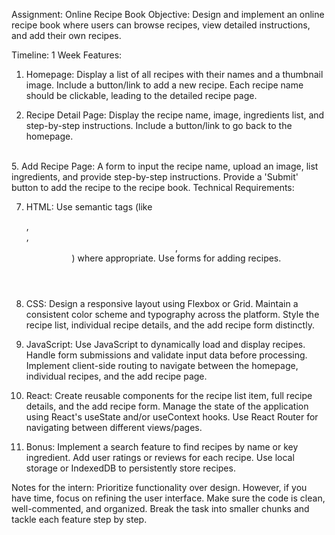 Assignment: Online Recipe Book
Objective:
Design and implement an online recipe book where users can browse recipes, view detailed instructions, and add their own recipes.

Timeline: 1 Week
Features:

1. Homepage:
Display a list of all recipes with their names and a thumbnail image.
Include a button/link to add a new recipe.
Each recipe name should be clickable, leading to the detailed recipe page.

3. Recipe Detail Page:
Display the recipe name, image, ingredients list, and step-by-step instructions.
Include a button/link to go back to the homepage.
<br/>
5. Add Recipe Page:
A form to input the recipe name, upload an image, list ingredients, and provide step-by-step instructions.
Provide a 'Submit' button to add the recipe to the recipe book.
Technical Requirements:

7. HTML:
Use semantic tags (like <article>, <section>, <header>, <footer>) where appropriate.
Use forms for adding recipes.

9. CSS:
Design a responsive layout using Flexbox or Grid.
Maintain a consistent color scheme and typography across the platform.
Style the recipe list, individual recipe details, and the add recipe form distinctly.

11. JavaScript:
Use JavaScript to dynamically load and display recipes.
Handle form submissions and validate input data before processing.
Implement client-side routing to navigate between the homepage, individual recipes, and the add recipe page.

13. React:
Create reusable components for the recipe list item, full recipe details, and the add recipe form.
Manage the state of the application using React's useState and/or useContext hooks.
Use React Router for navigating between different views/pages.

15. Bonus:
Implement a search feature to find recipes by name or key ingredient.
Add user ratings or reviews for each recipe.
Use local storage or IndexedDB to persistently store recipes.

Notes for the intern:
Prioritize functionality over design. However, if you have time, focus on refining the user interface.
Make sure the code is clean, well-commented, and organized.
Break the task into smaller chunks and tackle each feature step by step.
